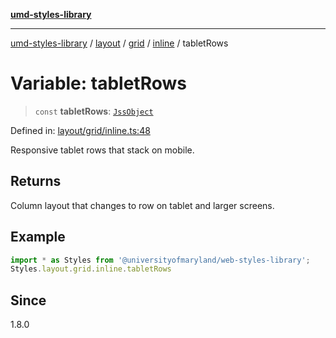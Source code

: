 [**umd-styles-library**](../../../../../../README.md)

***

[umd-styles-library](../../../../../../modules.md) / [layout](../../../../../README.md) / [grid](../../../README.md) / [inline](../README.md) / tabletRows

# Variable: tabletRows

> `const` **tabletRows**: [`JssObject`](../../../../../../utilities/namespaces/transform/type-aliases/JssObject.md)

Defined in: [layout/grid/inline.ts:48](https://github.com/UMD-Digital/design-system/blob/8021d9898368f604bce452fe4dde6fae3a0578fd/packages/styles/source/layout/grid/inline.ts#L48)

Responsive tablet rows that stack on mobile.

## Returns

Column layout that changes to row on tablet and larger screens.

## Example

```typescript
import * as Styles from '@universityofmaryland/web-styles-library';
Styles.layout.grid.inline.tabletRows
```

## Since

1.8.0
